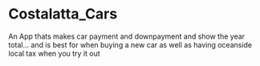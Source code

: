 # Costalatta_Cars
An App thats makes car payment and downpayment and show the year total... and is best for when buying a new car as 
well as having oceanside local tax when you try it out
